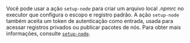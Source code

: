 Você pode usar a ação `setup-node` para criar um arquivo local *.npmrc* no executor que configura o escopo e registro padrão. A ação `setup-node` também aceita um token de autenticação como entrada, usada para acessar registros privados ou publicar pacotes de nós. Para obter mais informações, consulte [`setup-node`](https://github.com/actions/setup-node/).
